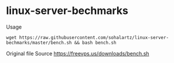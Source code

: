 # linux-server-bechmarks

Usage 

`wget https://raw.githubusercontent.com/sohalartz/linux-server-bechmarks/master/bench.sh && bash bench.sh`



Original file Source https://freevps.us/downloads/bench.sh
